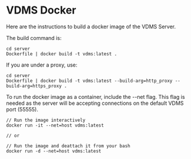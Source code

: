 # VDMS Docker

Here are the instructions to build a docker image of the VDMS Server.

The build command is: 

    cd server
    Dockerfile | docker build -t vdms:latest .

If you are under a proxy, use:

    cd server
    Dockerfile | docker build -t vdms:latest --build-arg=http_proxy --build-arg=https_proxy .

To run the docker image as a container, include the --net flag.
This flag is needed as the server will be accepting connections on the default VDMS port (55555).

    // Run the image interactively 
    docker run -it --net=host vdms:latest

    // or

    // Run the image and deattach it from your bash 
    docker run -d --net=host vdms:latest


